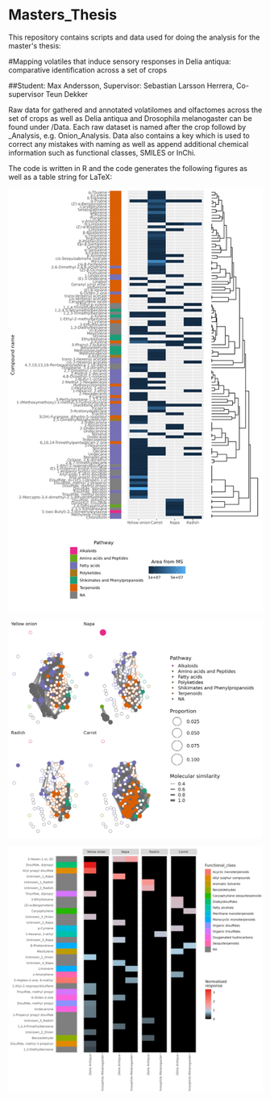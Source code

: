 # Masters_Thesis
This repository contains scripts and data used for doing the analysis for the master's thesis: 

#Mapping volatiles that induce sensory responses in Delia antiqua: comparative identification across a set of crops

##Student: Max Andersson, Supervisor: Sebastian Larsson Herrera, Co-supervisor Teun Dekker

Raw data for gathered and annotated volatilomes and olfactomes across the set of crops as well as Delia antiqua and Drosophila melanogaster can be found under /Data.
Each raw dataset is named after the crop followd by _Analysis, e.g. Onion_Analysis. 
Data also contains a key which is used to correct any mistakes with naming as well as append additional chemical information such as functional classes, SMILES or InChi.

The code is written in R and the code generates the following figures as well as a table string for LaTeX:

![plot](./Output/Fig_2.jpg)

![plot](./Output/Fig_3.jpg)

![plot](./Output/Fig_4.jpg)
